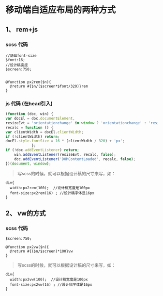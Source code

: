 # 移动端自适应布局的两种方式

## 1、 rem+js  

### scss 代码  

``` 
//基础font-size
$font:16;
//设计稿宽度
$screen:750;


@function px2rem($n){
  @return #{$n/($screen*$font/320)}rem
}

```

### js  代码 (在head引入)  

``` js
(function (doc, win) {
var docEl = doc.documentElement,
resizeEvt = 'orientationchange' in window ? 'orientationchange' : 'resize',
recalc = function () {
var clientWidth = docEl.clientWidth;
if (!clientWidth) return;
docEl.style.fontSize = 16 * (clientWidth / 320) + 'px';
            };
if (!doc.addEventListener) return;
    win.addEventListener(resizeEvt, recalc, false);
    doc.addEventListener('DOMContentLoaded', recalc, false);
})(document, window);

```

> 写scss的时候，就可以根据设计稿的尺寸来写，如：

```
div{
  width:px2rem(100);  //设计稿宽度是100px
  font-size:px2rem(16) ; //设计稿字体是16px
}
```
## 2、 vw的方式

### scss 代码

```
$screen:750;

@function px2vw($n){
  @return #{($n/$screen)*100}vw
}

```

> 写scss的时候，就可以根据设计稿的尺寸来写，如：

```
div{
  width:px2vw(100);  //设计稿宽度是100px
  font-size:px2vw(16) ; //设计稿字体是16px
}
```

